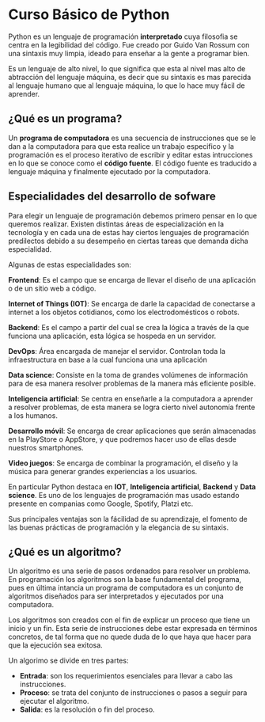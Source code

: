 # Curso Básico de Python

Python es un lenguaje de programación **interpretado** cuya filosofia se centra en la legibilidad del código. Fue creado por Guido  Van  Rossum con una sintaxis muy limpia, ideado para enseñar a la gente a programar bien.

Es un lenguaje de alto nivel, lo que significa que esta al nivel mas alto de abtracción del lenguaje máquina, es decir que su sintaxis es mas parecida al lenguaje humano que al lenguaje máquina, lo que lo hace muy fácil de aprender.

## ¿Qué es un programa?

Un **programa de computadora** es una secuencia de instrucciones que se le dan a la computadora para que esta realice un trabajo especifico y la programación es el proceso iterativo de escribir y editar estas intrucciones en lo que se conoce como el **código fuente**. El código fuente es traducido a lenguaje máquina y finalmente ejecutado por la computadora.

## Especialidades del desarrollo de sofware

Para elegir un lenguaje de programación debemos primero pensar en lo que queremos realizar. Existen distintas áreas de especialización en la tecnología y en cada una de estas hay ciertos lenguajes de programación predilectos debido a su desempeño en ciertas tareas que demanda dicha especialidad.

Algunas de estas especialidades son:

**Frontend**: Es el campo que se encarga de llevar el diseño de una aplicación o de un sitio web a código.

**Internet of Things (IOT)**: Se encarga de darle la capacidad de conectarse a internet a los objetos cotidianos, como los electrodomésticos o robots.

**Backend**: Es el campo a partir del cual se crea la lógica a través de la que funciona una aplicación, esta lógica se hospeda en un servidor.

**DevOps**: Área encargada de manejar el servidor. Controlan toda la infraestructura en base a la cual funciona una una aplicación

**Data science**:  Consiste en la toma de grandes volúmenes de información para de esa manera resolver problemas de la manera más eficiente posible.

**Inteligencia artificial**: Se centra en enseñarle a la computadora a aprender a resolver problemas, de esta manera se logra cierto nivel autonomía frente a los humanos.

**Desarrollo móvil**: Se encarga de crear aplicaciones que serán almacenadas en la PlayStore o AppStore, y que podremos hacer uso de ellas desde nuestros smartphones.

**Video juegos**: Se encarga de combinar la programación, el diseño y la música para generar grandes experiencias a los usuarios.

En partícular Python destaca en **IOT**, **Inteligencia artificial**, **Backend** y **Data science**. Es uno de los lenguajes de programación mas usado estando presente en companias como Google, Spotify, Platzi etc.

Sus principales ventajas son la fácilidad de su aprendizaje, el fomento de las buenas prácticas de programación y la elegancia de su sintaxis.

## ¿Qué es un algoritmo?

Un algoritmo es una serie de pasos ordenados para resolver un problema. En programación los algoritmos son la base fundamental del programa, pues en última intancia un programa de computadora es un conjunto de algoritmos diseñados para ser interpretados y ejecutados por una computadora.

Los algoritmos son creados con el fin de explicar un proceso que tiene un inicio y un fin. Esta serie de instrucciones debe estar expresada en términos concretos, de tal forma que no quede duda de lo que haya que hacer para que la ejecución sea exitosa.

Un algorimo se divide en tres partes:

- **Entrada**: son los requerimientos esenciales para llevar a cabo las instrucciones.
- **Proceso**: se trata del conjunto de instrucciones o pasos a seguir para ejecutar el algoritmo.
- **Salida**: es la resolución o fin del proceso.
